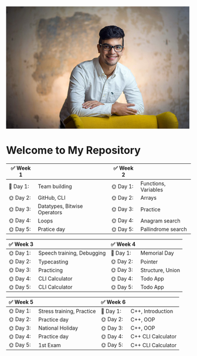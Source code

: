 ![alt text](oscar.jpg)
# Welcome to My Repository



| :white_check_mark: **Week 1** | |:white_check_mark: **Week 2**||
| ---- |---- |----- |----- |
| :wrench: Day 1: |Team building| :sun_with_face: Day 1: |Functions, Variables|
| :sun_with_face: Day 2: |GitHub, CLI|:sun_with_face: Day 2: |Arrays|
| :sun_with_face: Day 3: |Datatypes, Bitwise Operators|:sun_with_face: Day 3: |Practice|
| :sun_with_face: Day 4: |Loops|:sun_with_face: Day 4: |Anagram search|
| :sun_with_face: Day 5: |Pratice day|:sun_with_face: Day 5: |Pallindrome search|

| :white_check_mark: **Week 3** | |:white_check_mark: **Week 4**||
| ---- |---- |----- |----- |
| :sun_with_face: Day 1: |Speech training, Debugging | :palm_tree: Day 1: |Memorial Day|
| :sun_with_face: Day 2: |Typecasting|:sun_with_face: Day 2: |Pointer|
| :sun_with_face: Day 3: |Practicing|:sun_with_face: Day 3: |Structure, Union|
| :sun_with_face: Day 4: |CLI Calculator|:sun_with_face: Day 4: |Todo App|
| :sun_with_face: Day 5: |CLI Calculator|:sun_with_face: Day 5: |Todo App|

| :white_check_mark: **Week 5** | |:white_check_mark: **Week 6**||
| ---- |---- |----- |----- |
| :sun_with_face: Day 1: |Stress training, Practice | :palm_tree: Day 1: |C++, Introduction|
| :sun_with_face: Day 2: |Practice day|:sun_with_face: Day 2: |C++, OOP|
| :sun_with_face: Day 3: |National Holiday|:sun_with_face: Day 3: |C++, OOP|
| :sun_with_face: Day 4: |Practice day|:sun_with_face: Day 4: |C++ CLI Calculator|
| :sun_with_face: Day 5: |1st Exam|:sun_with_face: Day 5: |C++ CLI Calculator|
